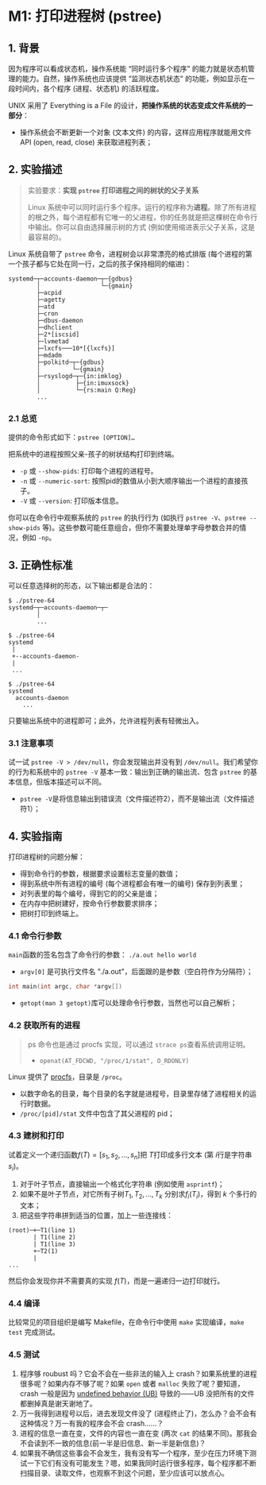 # M1: 打印进程树 (pstree)

## 1. 背景

因为程序可以看成状态机，操作系统能 “同时运行多个程序” 的能力就是状态机管理的能力。自然，操作系统也应该提供 “监测状态机状态” 的功能，例如显示在一段时间内，各个程序 (进程、状态机) 的活跃程度。

UNIX 采用了 Everything is a File 的设计，**把操作系统的状态变成文件系统的一部分**：

- 操作系统会不断更新一个对象 (文本文件) 的内容，这样应用程序就能用文件 API (open, read, close) 来获取进程列表；

## 2. 实验描述

> 实验要求：**实现 `pstree` 打印进程之间的树状的父子关系**
>
> Linux 系统中可以同时运行多个程序。运行的程序称为**进程**。除了所有进程的根之外，每个进程都有它唯一的父进程，你的任务就是把这棵树在命令行中输出。你可以自由选择展示树的方式 (例如使用缩进表示父子关系，这是最容易的)。

Linux 系统自带了 `pstree` 命令，进程树会以非常漂亮的格式排版 (每个进程的第一个孩子都与它处在同一行，之后的孩子保持相同的缩进)：

```
systemd─┬─accounts-daemon─┬─{gdbus}
        │                 └─{gmain}
        ├─acpid
        ├─agetty
        ├─atd
        ├─cron
        ├─dbus-daemon
        ├─dhclient
        ├─2*[iscsid]
        ├─lvmetad
        ├─lxcfs───10*[{lxcfs}]
        ├─mdadm
        ├─polkitd─┬─{gdbus}
        │         └─{gmain}
        ├─rsyslogd─┬─{in:imklog}
        │          ├─{in:imuxsock}
        │          └─{rs:main Q:Reg}
        ...
```

### 2.1 总览

提供的命令形式如下：`pstree [OPTION]…`

把系统中的进程按照父亲-孩子的树状结构打印到终端。

- `-p` 或 `--show-pids`: 打印每个进程的进程号。
- `-n` 或 `--numeric-sort`: 按照pid的数值从小到大顺序输出一个进程的直接孩子。
- `-V` 或 `--version`: 打印版本信息。

你可以在命令行中观察系统的 `pstree` 的执行行为 (如执行 `pstree -V`、`pstree --show-pids` 等)。这些参数可能任意组合，但你不需要处理单字母参数合并的情况，例如 `-np`。

## 3. 正确性标准

可以任意选择树的形态，以下输出都是合法的：

```
$ ./pstree-64
systemd─┬─accounts-daemon─┬─
        │
        ...

$ ./pstree-64
systemd
 |
 +--accounts-daemon-
 |
 ...

$ ./pstree-64
systemd
  accounts-daemon
    ...
```

只要输出系统中的进程即可；此外，允许进程列表有轻微出入。

### 3.1 注意事项

试一试 `pstree -V > /dev/null`，你会发现输出并没有到 `/dev/null`。我们希望你的行为和系统中的 `pstree -V` 基本一致：输出到正确的输出流、包含 `pstree` 的基本信息，但版本描述可以不同。

- `pstree -V`是将信息输出到错误流（文件描述符2），而不是输出流（文件描述符1）；

## 4. 实验指南

打印进程树的问题分解：

- 得到命令行的参数，根据要求设置标志变量的数值；
- 得到系统中所有进程的编号 (每个进程都会有唯一的编号) 保存到列表里；
- 对列表里的每个编号，得到它的的父亲是谁；
- 在内存中把树建好，按命令行参数要求排序；
- 把树打印到终端上。

### 4.1 命令行参数

`main`函数的签名包含了命令行的参数： `./a.out hello world`

- `argv[0]` 是可执行文件名 "./a.out"，后面跟的是参数（空白符作为分隔符）；

```c
int main(int argc, char *argv[])
```

- `getopt(man 3 getopt)`库可以处理命令行参数，当然也可以自己解析；



### 4.2 获取所有的进程

> ps 命令也是通过 procfs 实现，可以通过 `strace ps`查看系统调用证明。
>
> - `openat(AT_FDCWD, "/proc/1/stat", O_RDONLY) `

Linux 提供了 [procfs](https://en.wikipedia.org/wiki/Procfs)，目录是 `/proc`。

- 以数字命名的目录，每个目录的名字就是进程号，目录里存储了进程相关的运行时数据。
- `/proc/[pid]/stat` 文件中包含了其父进程的 pid；



### 4.3 建树和打印

试着定义一个递归函数$f(T)=[s_1,s_2,…,s_n]$把 $T$打印成多行文本 (第 $i$行是字符串 $s_i$)。

1. 对于叶子节点，直接输出一个格式化字符串 (例如使用 `asprintf`)；
2. 如果不是叶子节点，对它所有子树$T_1,T_2,...,T_k$ 分别求$f_i(T_i)$，得到 $k$ 个多行的文本；
3. 把这些字符串拼到适当的位置，加上一些连接线：

```
(root)─+─T1(line 1)
       | T1(line 2)
       | T1(line 3)
       +─T2(1)
       |
...
```

然后你会发现你并不需要真的实现 $f(T)$，而是一遍递归一边打印就行。



### 4.4 编译

比较常见的项目组织是编写 Makefile，在命令行中使用 `make` 实现编译，`make test` 完成测试。



### 4.5 测试

1. 程序够 roubust 吗？它会不会在一些非法的输入上 crash？如果系统里的进程很多呢？如果内存不够了呢？如果 `open` 或者 `malloc` 失败了呢？要知道，crash 一般是因为 [undefined behavior (UB)](https://en.wikipedia.org/wiki/Undefined_behavior) 导致的——UB 没把所有的文件都删掉真是谢天谢地了。
2. 万一我得到进程号以后，进去发现文件没了 (进程终止了)，怎么办？会不会有这种情况？万一有我的程序会不会 crash……？
3. 进程的信息一直在变，文件的内容也一直在变 (两次 `cat` 的结果不同)。那我会不会读到不一致的信息(前一半是旧信息、新一半是新信息)？
4. 如果我不确信这些事会不会发生，我有没有写一个程序，至少在压力环境下测试一下它们有没有可能发生？嗯，如果我同时运行很多程序，每个程序都不断扫描目录、读取文件，也观察不到这个问题，至少应该可以放点心。